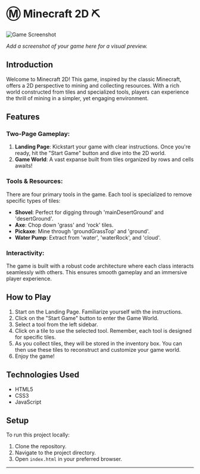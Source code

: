 # :m: Minecraft 2D :pick:

![Game Screenshot](path/to/your/screenshot.png)

_Add a screenshot of your game here for a visual preview._

## Introduction

Welcome to Minecraft 2D! This game, inspired by the classic Minecraft, offers a 2D perspective to mining and collecting resources. With a rich world constructed from tiles and specialized tools, players can experience the thrill of mining in a simpler, yet engaging environment.

## Features

### Two-Page Gameplay:

1. **Landing Page**: Kickstart your game with clear instructions. Once you're ready, hit the "Start Game" button and dive into the 2D world.
2. **Game World**: A vast expanse built from tiles organized by rows and cells awaits!

### Tools & Resources:

There are four primary tools in the game. Each tool is specialized to remove specific types of tiles:

- **Shovel**: Perfect for digging through 'mainDesertGround' and 'desertGround'.
- **Axe**: Chop down 'grass' and 'rock' tiles.
- **Pickaxe**: Mine through 'groundGrassTop' and 'ground'.
- **Water Pump**: Extract from 'water', 'waterRock', and 'cloud'.

### Interactivity:

The game is built with a robust code architecture where each class interacts seamlessly with others. This ensures smooth gameplay and an immersive player experience.

## How to Play

1. Start on the Landing Page. Familiarize yourself with the instructions.
2. Click on the "Start Game" button to enter the Game World.
3. Select a tool from the left sidebar.
4. Click on a tile to use the selected tool. Remember, each tool is designed for specific tiles.
5. As you collect tiles, they will be stored in the inventory box. You can then use these tiles to reconstruct and customize your game world.
6. Enjoy the game!

## Technologies Used

- HTML5
- CSS3
- JavaScript

## Setup

To run this project locally:

1. Clone the repository.
2. Navigate to the project directory.
3. Open `index.html` in your preferred browser.

---
